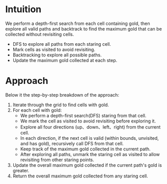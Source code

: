 # Intuition

We perform a depth-first search from each cell containing gold, then explore all valid paths and backtrack to find the maximum gold that can be collected without revisiting cells.

- DFS to explore all paths from each staring cell.
- Mark cells as visited to avoid revisiting.
- Backtracking to explore all possible paths.
- Update the maximum gold collected at each step.

# Approach

Below it the step-by-step breakdown of the approach:

1. Iterate through the grid to find cells with gold.
2. For each cell with gold:
   - We perform a depth-first search(DFS) staring from that cell.
   - We mark the cell as visited to avoid revisiting before exploring it.
   - Explore all four directions (up、down、left、right) from the current cell.
   - In each direction, if the next cell is valid (within bounds, unvisited, and has gold), recursively call DFS from that cell.
   - Keep track of the maximum gold collected in the current path.
   - After exploring all paths, unmark the staring cell as visited to allow revisiting from other staring points.
3. Update the overall maximum gold collected if the current path's gold is greater.
4. Return the overall maximum gold collected from any staring cell.
